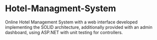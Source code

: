 # Hotel-Managment-System
Online Hotel Management System with a web interface developed implementing the SOLID architecture, additionally provided with an admin dashboard,
using ASP.NET with unit testing for controllers.
